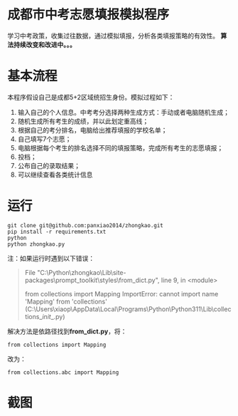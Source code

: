 # 成都市中考志愿填报模拟程序
学习中考政策，收集过往数据，通过模拟填报，分析各类填报策略的有效性。
**算法持续改变和改进中。。。**
# 基本流程
本程序假设自己是成都5+2区域统招生身份。模拟过程如下：
1. 输入自己的个人信息。中考考分选择两种生成方式：手动或者电脑随机生成；
2. 随机生成所有考生的成绩，并以此划定重高线；
3. 根据自己的考分排名，电脑给出推荐填报的学校名单；
4. 自己填写7个志愿；
5. 电脑根据每个考生的排名选择不同的填报策略，完成所有考生的志愿填报；
6. 投档；
7. 公布自己的录取结果；
8. 可以继续查看各类统计信息
# 运行
```
git clone git@github.com:panxiao2014/zhongkao.git
pip install -r requirements.txt
python
python zhongkao.py
```
注：如果运行时遇到以下错误：

>File "C:\Python\zhongkao\Lib\site-packages\prompt_toolkit\styles\from_dict.py", line 9, in \<module\>
>
>  from collections import Mapping
>ImportError: cannot import name 'Mapping' from 'collections' (C:\Users\xiaop\AppData\Local\Programs\Python\Python311\Lib\collections\__init__.py)

解决方法是依路径找到**from_dict.py**，将：
```
from collections import Mapping
```
改为：
```
from collections.abc import Mapping
```
# 截图



